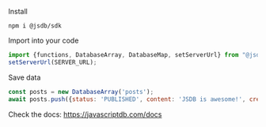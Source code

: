 Install
```shell
npm i @jsdb/sdk
```

Import into your code
```js
import {functions, DatabaseArray, DatabaseMap, setServerUrl} from "@jsdb/sdk";
setServerUrl(SERVER_URL);
```

Save data
```js
const posts = new DatabaseArray('posts');
await posts.push({status: 'PUBLISHED', content: 'JSDB is awesome!', createdDate: new Date()});
```

Check the docs: https://javascriptdb.com/docs